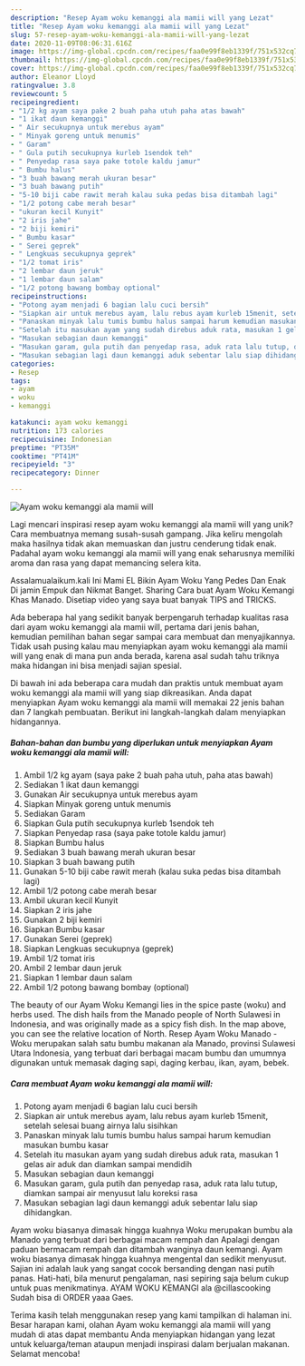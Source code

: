 ```yaml
---
description: "Resep Ayam woku kemanggi ala mamii will yang Lezat"
title: "Resep Ayam woku kemanggi ala mamii will yang Lezat"
slug: 57-resep-ayam-woku-kemanggi-ala-mamii-will-yang-lezat
date: 2020-11-09T08:06:31.616Z
image: https://img-global.cpcdn.com/recipes/faa0e99f8eb1339f/751x532cq70/ayam-woku-kemanggi-ala-mamii-will-foto-resep-utama.jpg
thumbnail: https://img-global.cpcdn.com/recipes/faa0e99f8eb1339f/751x532cq70/ayam-woku-kemanggi-ala-mamii-will-foto-resep-utama.jpg
cover: https://img-global.cpcdn.com/recipes/faa0e99f8eb1339f/751x532cq70/ayam-woku-kemanggi-ala-mamii-will-foto-resep-utama.jpg
author: Eleanor Lloyd
ratingvalue: 3.8
reviewcount: 5
recipeingredient:
- "1/2 kg ayam saya pake 2 buah paha utuh paha atas bawah"
- "1 ikat daun kemanggi"
- " Air secukupnya untuk merebus ayam"
- " Minyak goreng untuk menumis"
- " Garam"
- " Gula putih secukupnya kurleb 1sendok teh"
- " Penyedap rasa saya pake totole kaldu jamur"
- " Bumbu halus"
- "3 buah bawang merah ukuran besar"
- "3 buah bawang putih"
- "5-10 biji cabe rawit merah kalau suka pedas bisa ditambah lagi"
- "1/2 potong cabe merah besar"
- "ukuran kecil Kunyit"
- "2 iris jahe"
- "2 biji kemiri"
- " Bumbu kasar"
- " Serei geprek"
- " Lengkuas secukupnya geprek"
- "1/2 tomat iris"
- "2 lembar daun jeruk"
- "1 lembar daun salam"
- "1/2 potong bawang bombay optional"
recipeinstructions:
- "Potong ayam menjadi 6 bagian lalu cuci bersih"
- "Siapkan air untuk merebus ayam, lalu rebus ayam kurleb 15menit, setelah selesai buang airnya lalu sisihkan"
- "Panaskan minyak lalu tumis bumbu halus sampai harum kemudian masukan bumbu kasar"
- "Setelah itu masukan ayam yang sudah direbus aduk rata, masukan 1 gelas air aduk dan diamkan sampai mendidih"
- "Masukan sebagian daun kemanggi"
- "Masukan garam, gula putih dan penyedap rasa, aduk rata lalu tutup, diamkan sampai air menyusut lalu koreksi rasa"
- "Masukan sebagian lagi daun kemanggi aduk sebentar lalu siap dihidangkan."
categories:
- Resep
tags:
- ayam
- woku
- kemanggi

katakunci: ayam woku kemanggi 
nutrition: 173 calories
recipecuisine: Indonesian
preptime: "PT35M"
cooktime: "PT41M"
recipeyield: "3"
recipecategory: Dinner

---
```



![Ayam woku kemanggi ala mamii will](https://img-global.cpcdn.com/recipes/faa0e99f8eb1339f/751x532cq70/ayam-woku-kemanggi-ala-mamii-will-foto-resep-utama.jpg)

Lagi mencari inspirasi resep ayam woku kemanggi ala mamii will yang unik? Cara membuatnya memang susah-susah gampang. Jika keliru mengolah maka hasilnya tidak akan memuaskan dan justru cenderung tidak enak. Padahal ayam woku kemanggi ala mamii will yang enak seharusnya memiliki aroma dan rasa yang dapat memancing selera kita.

Assalamualaikum.kali Ini Mami EL Bikin Ayam Woku Yang Pedes Dan Enak Di jamin Empuk dan Nikmat Banget. Sharing Cara buat Ayam Woku Kemangi Khas Manado. Disetiap video yang saya buat banyak TIPS and TRICKS.

Ada beberapa hal yang sedikit banyak berpengaruh terhadap kualitas rasa dari ayam woku kemanggi ala mamii will, pertama dari jenis bahan, kemudian pemilihan bahan segar sampai cara membuat dan menyajikannya. Tidak usah pusing kalau mau menyiapkan ayam woku kemanggi ala mamii will yang enak di mana pun anda berada, karena asal sudah tahu triknya maka hidangan ini bisa menjadi sajian spesial.


Di bawah ini ada beberapa cara mudah dan praktis untuk membuat ayam woku kemanggi ala mamii will yang siap dikreasikan. Anda dapat menyiapkan Ayam woku kemanggi ala mamii will memakai 22 jenis bahan dan 7 langkah pembuatan. Berikut ini langkah-langkah dalam menyiapkan hidangannya.

<!--inarticleads1-->

##### Bahan-bahan dan bumbu yang diperlukan untuk menyiapkan Ayam woku kemanggi ala mamii will:

1. Ambil 1/2 kg ayam (saya pake 2 buah paha utuh, paha atas bawah)
1. Sediakan 1 ikat daun kemanggi
1. Gunakan  Air secukupnya untuk merebus ayam
1. Siapkan  Minyak goreng untuk menumis
1. Sediakan  Garam
1. Siapkan  Gula putih secukupnya kurleb 1sendok teh
1. Siapkan  Penyedap rasa (saya pake totole kaldu jamur)
1. Siapkan  Bumbu halus
1. Sediakan 3 buah bawang merah ukuran besar
1. Siapkan 3 buah bawang putih
1. Gunakan 5-10 biji cabe rawit merah (kalau suka pedas bisa ditambah lagi)
1. Ambil 1/2 potong cabe merah besar
1. Ambil ukuran kecil Kunyit
1. Siapkan 2 iris jahe
1. Gunakan 2 biji kemiri
1. Siapkan  Bumbu kasar
1. Gunakan  Serei (geprek)
1. Siapkan  Lengkuas secukupnya (geprek)
1. Ambil 1/2 tomat iris
1. Ambil 2 lembar daun jeruk
1. Siapkan 1 lembar daun salam
1. Ambil 1/2 potong bawang bombay (optional)


The beauty of our Ayam Woku Kemangi lies in the spice paste (woku) and herbs used. The dish hails from the Manado people of North Sulawesi in Indonesia, and was originally made as a spicy fish dish. In the map above, you can see the relative location of North. Resep Ayam Woku Manado - Woku merupakan salah satu bumbu makanan ala Manado, provinsi Sulawesi Utara Indonesia, yang terbuat dari berbagai macam bumbu dan umumnya digunakan untuk memasak daging sapi, daging kerbau, ikan, ayam, bebek. 

<!--inarticleads2-->

##### Cara membuat Ayam woku kemanggi ala mamii will:

1. Potong ayam menjadi 6 bagian lalu cuci bersih
1. Siapkan air untuk merebus ayam, lalu rebus ayam kurleb 15menit, setelah selesai buang airnya lalu sisihkan
1. Panaskan minyak lalu tumis bumbu halus sampai harum kemudian masukan bumbu kasar
1. Setelah itu masukan ayam yang sudah direbus aduk rata, masukan 1 gelas air aduk dan diamkan sampai mendidih
1. Masukan sebagian daun kemanggi
1. Masukan garam, gula putih dan penyedap rasa, aduk rata lalu tutup, diamkan sampai air menyusut lalu koreksi rasa
1. Masukan sebagian lagi daun kemanggi aduk sebentar lalu siap dihidangkan.


Ayam woku biasanya dimasak hingga kuahnya Woku merupakan bumbu ala Manado yang terbuat dari berbagai macam rempah dan Apalagi dengan paduan bermacam rempah dan ditambah wanginya daun kemangi. Ayam woku biasanya dimasak hingga kuahnya mengental dan sedikit menyusut. Sajian ini adalah lauk yang sangat cocok bersanding dengan nasi putih panas. Hati-hati, bila menurut pengalaman, nasi sepiring saja belum cukup untuk puas menikmatinya. AYAM WOKU KEMANGI ala @cillascooking Sudah bisa di ORDER yaaa Gaes. 

Terima kasih telah menggunakan resep yang kami tampilkan di halaman ini. Besar harapan kami, olahan Ayam woku kemanggi ala mamii will yang mudah di atas dapat membantu Anda menyiapkan hidangan yang lezat untuk keluarga/teman ataupun menjadi inspirasi dalam berjualan makanan. Selamat mencoba!
